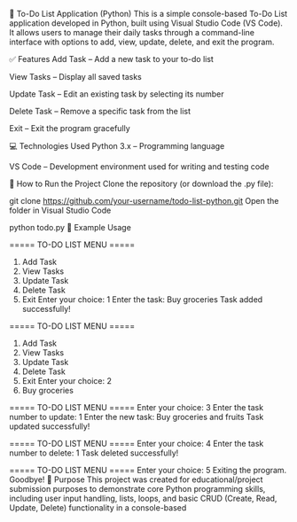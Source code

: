 📝 To-Do List Application (Python)
This is a simple console-based To-Do List application developed in Python, built using Visual Studio Code (VS Code). It allows users to manage their daily tasks through a command-line interface with options to add, view, update, delete, and exit the program.

✅ Features
Add Task – Add a new task to your to-do list

View Tasks – Display all saved tasks

Update Task – Edit an existing task by selecting its number

Delete Task – Remove a specific task from the list

Exit – Exit the program gracefully

💻 Technologies Used
Python 3.x – Programming language

VS Code – Development environment used for writing and testing code

📁 How to Run the Project
Clone the repository (or download the .py file):


git clone https://github.com/your-username/todo-list-python.git
Open the folder in Visual Studio Code

python todo.py
🧪 Example Usage

===== TO-DO LIST MENU =====
1. Add Task
2. View Tasks
3. Update Task
4. Delete Task
5. Exit
Enter your choice: 1
Enter the task: Buy groceries
Task added successfully!

===== TO-DO LIST MENU =====
1. Add Task
2. View Tasks
3. Update Task
4. Delete Task
5. Exit
Enter your choice: 2
1. Buy groceries

===== TO-DO LIST MENU =====
Enter your choice: 3
Enter the task number to update: 1
Enter the new task: Buy groceries and fruits
Task updated successfully!

===== TO-DO LIST MENU =====
Enter your choice: 4
Enter the task number to delete: 1
Task deleted successfully!

===== TO-DO LIST MENU =====
Enter your choice: 5
Exiting the program. Goodbye!
📌 Purpose
This project was created for educational/project submission purposes to demonstrate core Python programming skills, including user input handling, lists, loops, and basic CRUD (Create, Read, Update, Delete) functionality in a console-based
